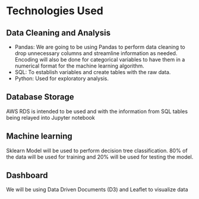 # Technologies Used

## Data Cleaning and Analysis 
- Pandas: We are going to be using Pandas to perform data cleaning to drop unnecessary columns and streamline information as needed. Encoding will also be done for categorical variables to have them in a numerical format for the machine learning algorithm.
- SQL: To establish variables and create tables with the raw data.
- Python: Used for exploratory analysis.

## Database Storage
AWS RDS is intended to be used and with the information from SQL tables being relayed into Jupyter notebook

## Machine learning 
Sklearn Model will be used to perform decision tree classification. 80% of the data will be used for training and 20% will be used for testing the model.  

## Dashboard
We will be using Data Driven Documents (D3) and Leaflet to visualize data
